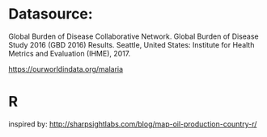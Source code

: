 # Datasource:

Global Burden of Disease Collaborative Network. Global Burden of Disease Study 2016 (GBD 2016) Results. Seattle, United States: Institute for Health Metrics and Evaluation (IHME), 2017.

https://ourworldindata.org/malaria

# R
inspired by:
http://sharpsightlabs.com/blog/map-oil-production-country-r/
